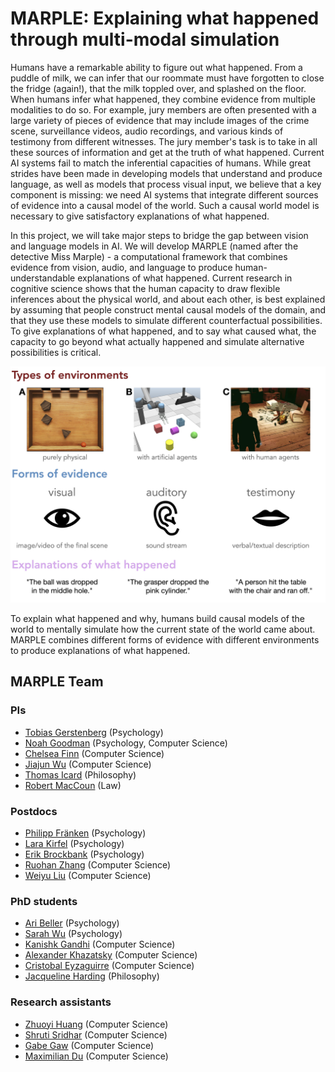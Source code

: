 # MARPLE: Explaining what happened through multi-modal simulation

Humans have a remarkable ability to figure out what happened. From a puddle of milk, we can infer that our roommate must have forgotten to close the fridge (again!), that the milk toppled over, and splashed on the floor. When humans infer what happened, they combine evidence from multiple modalities to do so. For example, jury members are often presented with a large variety of pieces of evidence that may include images of the crime scene, surveillance videos, audio recordings, and various kinds of testimony from different witnesses. The jury member's task is to take in all these sources of information and get at the truth of what happened. Current AI systems fail to match the inferential capacities of humans. While great strides have been made in developing models that understand and produce language, as well as models that process visual input, we believe that a key component is missing: we need AI systems that integrate different sources of evidence into a causal model of the world. Such a causal world model is necessary to give satisfactory explanations of what happened.

In this project, we will take major steps to bridge the gap between vision and language models in AI. We will develop MARPLE (named after the detective Miss Marple) - a computational framework that combines evidence from vision, audio, and language to produce human-understandable explanations of what happened. Current research in cognitive science shows that the human capacity to draw flexible inferences about the physical world, and about each other, is best explained by assuming that people construct mental causal models of the domain, and that they use these models to simulate different counterfactual possibilities. To give explanations of what happened, and to say what caused what, the capacity to go beyond what actually happened and simulate alternative possibilities is critical.

![Marple](profile/marple.jpg)

To explain what happened and why, humans build causal models of the world to mentally simulate how the current state of the world came about. MARPLE combines different forms of evidence with different environments to produce explanations of what happened.

## MARPLE Team

### PIs

- [Tobias Gerstenberg](https://cicl.stanford.edu/member/tobias_gerstenberg/) (Psychology)
- [Noah Goodman](https://cocolab.stanford.edu/ndg) (Psychology, Computer Science)
- [Chelsea Finn](https://ai.stanford.edu/~cbfinn/) (Computer Science)
- [Jiajun Wu](https://jiajunwu.com/) (Computer Science)
- [Thomas Icard](https://web.stanford.edu/~icard/) (Philosophy)
- [Robert MacCoun](https://law.stanford.edu/directory/robert-j-maccoun/) (Law) 

### Postdocs

- [Philipp Fränken](https://janphilippfranken.github.io/) (Psychology) 
- [Lara Kirfel](https://profiles.stanford.edu/lara-kirfel) (Psychology) 
- [Erik Brockbank](http://www.erikbrockbank.com/) (Psychology)
- [Ruohan Zhang](https://ai.stanford.edu/~zharu/) (Computer Science)
- [Weiyu Liu](http://weiyuliu.com/) (Computer Science)

### PhD students

- [Ari Beller](https://cicl.stanford.edu/member/ari_beller/) (Psychology)
- [Sarah Wu](https://sarahawu.github.io/) (Psychology)
- [Kanishk Gandhi](https://www.kanishkgandhi.com/) (Computer Science)
- [Alexander Khazatsky](https://irislab.stanford.edu/people.html) (Computer Science)
- [Cristobal Eyzaguirre](https://ceyzaguirre4.github.io/) (Computer Science)
- [Jacqueline Harding](https://hai.stanford.edu/people/jacqueline-harding) (Philosophy)

### Research assistants

- [Zhuoyi Huang](https://www.linkedin.com/in/zhuoyi-huang) (Computer Science)
- [Shruti Sridhar](https://profiles.stanford.edu/shruti-sridhar) (Computer Science)
- [Gabe Gaw](https://profiles.stanford.edu/gabriel-gaw) (Computer Science)
- [Maximilian Du](https://www.maximiliandu.com/) (Computer Science)






